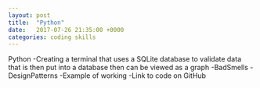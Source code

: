 ```yaml
---
layout: post
title:  "Python"
date:   2017-07-26 21:35:00 +0000
categories: coding skills
---
```

Python
-Creating a terminal that uses a SQLite database to validate data that is then put into a database then can be viewed as a graph
-BadSmells
-DesignPatterns
-Example of working
	-Link to code on GitHub